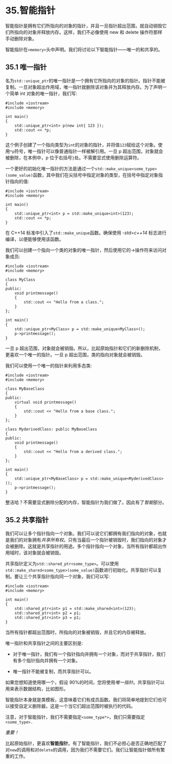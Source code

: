 # 35.智能指针

智能指针是拥有它们所指向的对象的指针，并且一旦指针超出范围，就自动销毁它们所指向的对象并释放内存。这样，我们不必像使用 new 和 delete 操作符那样手动删除对象。

智能指针在`<memory>`头中声明。我们将讨论以下智能指针——唯一的和共享的。

## 35.1 唯一指针

名为`std::unique_ptr`的唯一指针是一个拥有它所指向的对象的指针。指针不能被复制。一旦对象超出作用域，唯一指针就删除该对象并为其释放内存。为了声明一个简单 int 对象的唯一指针，我们写:

```
#include <iostream>
#include <memory>

int main()
{
    std::unique_ptr<int> p(new int{ 123 });
    std::cout << *p;
}

```

这个例子创建了一个指向类型为`int`的对象的指针，并将值`123`赋给这个对象。使用`*p`符号，唯一指针可以像普通指针一样被解引用。一旦 p 超出范围，对象就会被删除，在本例中，p 位于右括号`}`处。不需要显式使用删除运算符。

一个更好的初始化唯一指针的方法是通过一个`std::make_unique<some_type>(some_value)`函数，其中我们在尖括号中指定对象的类型，在括号中指定对象指针指向的值:

```
#include <iostream>
#include <memory>

int main()
{
    std::unique_ptr<int> p = std::make_unique<int>(123);
    std::cout << *p;
}

```

在 C++14 标准中引入了`std::make_unique`函数。确保使用 *-std=c++14* 标志进行编译，以便能够使用该函数。

我们可以创建一个指向一个类的对象的唯一指针，然后使用它的->操作符来访问对象成员:

```
#include <iostream>
#include <memory>

class MyClass
{
public:
    void printmessage()
    {
        std::cout << "Hello from a class.";
    }
};

int main()
{
    std::unique_ptr<MyClass> p = std::make_unique<MyClass>();
    p->printmessage();
}

```

一旦 p 超出范围，对象就会被销毁。所以，比起原始指针和它们的新删除机制，更喜欢一个唯一的指针。一旦 p 超出范围，类的指向对象就会被销毁。

我们可以使用一个唯一的指针来利用多态类:

```
#include <iostream>
#include <memory>

class MyBaseClass
{
public:
    virtual void printmessage()
    {
        std::cout << "Hello from a base class.";
    }
};

class MyderivedClass: public MyBaseClass
{
public:
    void printmessage()
    {
        std::cout << "Hello from a derived class.";
    }
};

int main()
{
    std::unique_ptr<MyBaseClass> p = std::make_unique<MyderivedClass>();
    p->printmessage();
}

```

整洁哈？不需要显式删除分配的内存，智能指针为我们做了。因此有了*智能*部分。

## 35.2 共享指针

我们可以让多个指针指向一个对象。我们可以说它们都拥有我们指向的对象，也就是我们的对象拥有*共享所有权*。只有当最后一个指针被销毁时，我们指向的对象才会被删除。这就是共享指针的用途。多个指针指向一个对象，当所有指针都超出作用域时，该对象就会被销毁。

共享指针定义为`std::shared_ptr<some_type>`。可以使用`std::make_shared<some_type>(some_value)`函数进行初始化。共享指针可以复制。要让三个共享指针指向同一个对象，我们可以写:

```
#include <iostream>
#include <memory>

int main()
{
    std::shared_ptr<int> p1 = std::make_shared<int>(123);
    std::shared_ptr<int> p2 = p1;
    std::shared_ptr<int> p3 = p1;
}

```

当所有指针都超出范围时，所指向的对象被销毁，并且它的内存被释放。

唯一指针和共享指针之间的主要区别是:

*   对于唯一指针，我们有一个指针指向并拥有一个对象，而对于共享指针，我们有多个指针指向并拥有一个对象。

*   唯一指针不能被复制，而共享指针可以。

如果您想知道使用哪一个，假设 90%的时间，您将使用*唯一指针*。共享指针可以用来表示数据结构，比如图形。

智能指针本身就是类模板，这意味着它们有成员函数。我们将简单地提到它们也可以接受自定义删除器，这是一个当它们超出范围时被执行的代码。

注意，对于智能指针，我们不需要指定`<some_type*>`，我们只需要指定`<some_type>.`

*重要！*

比起原始指针，更喜欢**智能指针**。有了智能指针，我们不必担心是否正确地匹配了对`new`的调用和对`delete`的调用，因为我们不需要它们。我们让智能指针做所有繁重的工作。